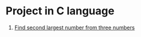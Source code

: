 # Project in C language

1. [Find second largest number from three numbers](https://github.com/saikatcodec/cProject/blob/master/findSecondLargest.c)
